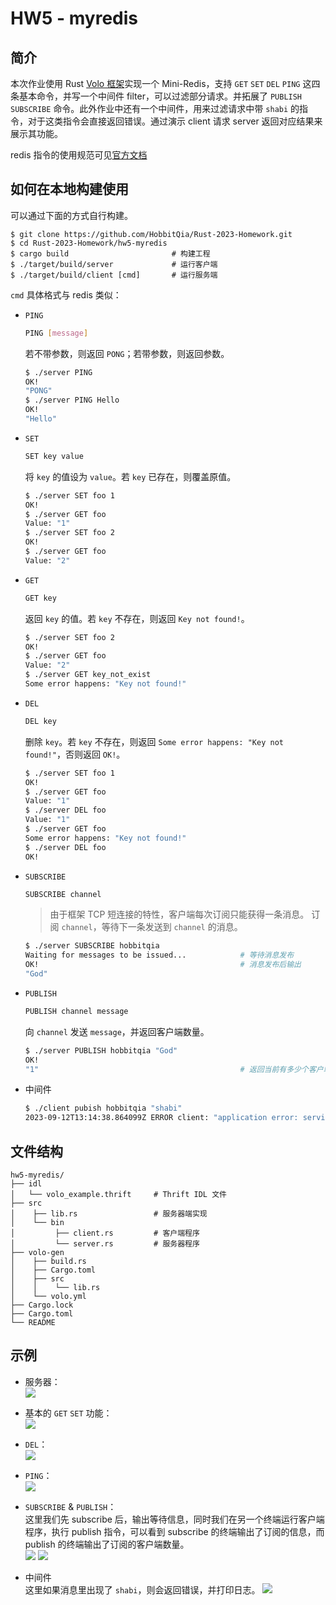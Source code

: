 # HW5 - myredis

## 简介

本次作业使用 Rust [Volo 框架](https://github.com/cloudwego/volo)实现一个 Mini-Redis，支持 `GET` `SET` `DEL` `PING` 这四条基本命令，并写一个中间件 filter，可以过滤部分请求。并拓展了 `PUBLISH` `SUBSCRIBE` 命令。此外作业中还有一个中间件，用来过滤请求中带 `shabi` 的指令，对于这类指令会直接返回错误。通过演示 client 请求 server 返回对应结果来展示其功能。

redis 指令的使用规范可见[官方文档](https://redis.io/commands/)

## 如何在本地构建使用

可以通过下面的方式自行构建。

``` shell
$ git clone https://github.com/HobbitQia/Rust-2023-Homework.git
$ cd Rust-2023-Homework/hw5-myredis
$ cargo build                       # 构建工程
$ ./target/build/server             # 运行客户端
$ ./target/build/client [cmd]       # 运行服务端
```
`cmd` 具体格式与 redis 类似：

* `PING`
    ``` bash
    PING [message]
    ```
    若不带参数，则返回 `PONG`；若带参数，则返回参数。
    ``` bash
    $ ./server PING
    OK!
    "PONG"
    $ ./server PING Hello
    OK!
    "Hello"
    ```
* `SET`
    ``` bash
    SET key value
    ```
    将 `key` 的值设为 `value`。若 `key` 已存在，则覆盖原值。
    ``` bash
    $ ./server SET foo 1
    OK!
    $ ./server GET foo
    Value: "1"
    $ ./server SET foo 2
    OK!
    $ ./server GET foo
    Value: "2"
    ```
* `GET`
    ``` bash
    GET key
    ```
    返回 `key` 的值。若 `key` 不存在，则返回 `Key not found!`。
    ``` bash
    $ ./server SET foo 2
    OK!
    $ ./server GET foo
    Value: "2"
    $ ./server GET key_not_exist
    Some error happens: "Key not found!"
    ```
* `DEL`
    ``` bash
    DEL key
    ```
    删除 `key`。若 `key` 不存在，则返回 `Some error happens: "Key not found!"`，否则返回 `OK!`。
    ``` bash
    $ ./server SET foo 1
    OK!
    $ ./server GET foo
    Value: "1"
    $ ./server DEL foo
    Value: "1"
    $ ./server GET foo
    Some error happens: "Key not found!"
    $ ./server DEL foo
    OK!
    ```
* `SUBSCRIBE`
    ``` bash
    SUBSCRIBE channel
    ```
    > 由于框架 TCP 短连接的特性，客户端每次订阅只能获得一条消息。
    订阅 `channel`，等待下一条发送到 `channel` 的消息。
    ``` bash
    $ ./server SUBSCRIBE hobbitqia
    Waiting for messages to be issued...            # 等待消息发布
    OK!                                             # 消息发布后输出
    "God"
    ```
* `PUBLISH`
    ``` bash
    PUBLISH channel message
    ```
    向 `channel` 发送 `message`，并返回客户端数量。

    ``` bash
    $ ./server PUBLISH hobbitqia "God"
    OK!
    "1"                                             # 返回当前有多少个客户端订阅了
    ```
* 中间件  
    ``` bash
    $ ./client pubish hobbitqia "shabi"
    2023-09-12T13:14:38.864099Z ERROR client: "application error: service error, msg: No dirty word, please!"
    ```

## 文件结构

``` shell
hw5-myredis/
├── idl
│   └── volo_example.thrift     # Thrift IDL 文件
├── src
│    ├── lib.rs                 # 服务器端实现
│    └── bin
│         ├── client.rs         # 客户端程序
│         └── server.rs         # 服务器程序
├── volo-gen
│    ├── build.rs
│    ├── Cargo.toml
│    ├── src
│    │    └── lib.rs
│    └── volo.yml
├── Cargo.lock
├── Cargo.toml
└── README
```

## 示例

* 服务器：  
![](https://cdn.hobbitqia.cc/20230912171828.png)

* 基本的 `GET` `SET` 功能：  
![](https://cdn.hobbitqia.cc/20230912171924.png)

* `DEL`：  
![](https://cdn.hobbitqia.cc/20230912172009.png)

* `PING`：  
![](https://cdn.hobbitqia.cc/20230912180849.png)

* `SUBSCRIBE` & `PUBLISH`：  
这里我们先 subscribe 后，输出等待信息，同时我们在另一个终端运行客户端程序，执行 publish 指令，可以看到 subscribe 的终端输出了订阅的信息，而 publish 的终端输出了订阅的客户端数量。  
![](https://cdn.hobbitqia.cc/20230912181004.png)
![](https://cdn.hobbitqia.cc/20230912181027.png)

* 中间件  
这里如果消息里出现了 `shabi`，则会返回错误，并打印日志。
![](https://cdn.hobbitqia.cc/20230912211524.png)